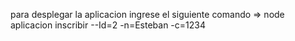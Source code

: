 para desplegar la aplicacion ingrese el siguiente comando => node aplicacion inscribir --Id=2 -n=Esteban -c=1234
